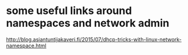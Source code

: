 some useful links around namespaces and network admin
=====================================================


http://blog.asiantuntijakaveri.fi/2015/07/dhcp-tricks-with-linux-network-namespace.html
